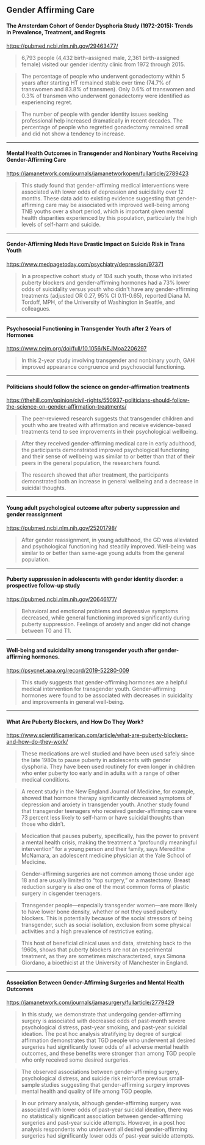 ## Gender Affirming Care

#### The Amsterdam Cohort of Gender Dysphoria Study (1972-2015): Trends in Prevalence, Treatment, and Regrets
https://pubmed.ncbi.nlm.nih.gov/29463477/

> 6,793 people (4,432 birth-assigned male, 2,361 birth-assigned female) visited our gender identity clinic from 1972 through 2015.

> The percentage of people who underwent gonadectomy within 5 years after starting HT remained stable over time (74.7% of transwomen and 83.8% of transmen). Only 0.6% of transwomen and 0.3% of transmen who underwent gonadectomy were identified as experiencing regret.

> The number of people with gender identity issues seeking professional help increased dramatically in recent decades. The percentage of people who regretted gonadectomy remained small and did not show a tendency to increase.

---

#### Mental Health Outcomes in Transgender and Nonbinary Youths Receiving Gender-Affirming Care
https://jamanetwork.com/journals/jamanetworkopen/fullarticle/2789423

> This study found that gender-affirming medical interventions were associated with lower odds of depression and suicidality over 12 months. These data add to existing evidence suggesting that gender-affirming care may be associated with improved well-being among TNB youths over a short period, which is important given mental health disparities experienced by this population, particularly the high levels of self-harm and suicide.

---

#### Gender-Affirming Meds Have Drastic Impact on Suicide Risk in Trans Youth
https://www.medpagetoday.com/psychiatry/depression/97371

> In a prospective cohort study of 104 such youth, those who initiated puberty blockers and gender-affirming hormones had a 73% lower odds of suicidality versus youth who didn't have any gender-affirming treatments (adjusted OR 0.27, 95% CI 0.11-0.65), reported Diana M. Tordoff, MPH, of the University of Washington in Seattle, and colleagues.

---

#### Psychosocial Functioning in Transgender Youth after 2 Years of Hormones
https://www.nejm.org/doi/full/10.1056/NEJMoa2206297

> In this 2-year study involving transgender and nonbinary youth, GAH improved appearance congruence and psychosocial functioning.

---

#### Politicians should follow the science on gender-affirmation treatments
https://thehill.com/opinion/civil-rights/550937-politicians-should-follow-the-science-on-gender-affirmation-treatments/

> The peer-reviewed research suggests that transgender children and youth who are treated with affirmation and receive evidence-based treatments tend to see improvements in their psychological wellbeing.

> After they received gender-affirming medical care in early adulthood, the participants demonstrated improved psychological functioning and their sense of wellbeing was similar to or better than that of their peers in the general population, the researchers found.

> The research showed that after treatment, the participants demonstrated both an increase in general wellbeing and a decrease in suicidal thoughts.

---

#### Young adult psychological outcome after puberty suppression and gender reassignment
https://pubmed.ncbi.nlm.nih.gov/25201798/

> After gender reassignment, in young adulthood, the GD was alleviated and psychological functioning had steadily improved. Well-being was similar to or better than same-age young adults from the general population.

---

#### Puberty suppression in adolescents with gender identity disorder: a prospective follow-up study
https://pubmed.ncbi.nlm.nih.gov/20646177/

> Behavioral and emotional problems and depressive symptoms decreased, while general functioning improved significantly during puberty suppression. Feelings of anxiety and anger did not change between T0 and T1.

---

#### Well-being and suicidality among transgender youth after gender-affirming hormones.
https://psycnet.apa.org/record/2019-52280-009

> This study suggests that gender-affirming hormones are a helpful medical intervention for transgender youth. Gender-affirming hormones were found to be associated with decreases in suicidality and improvements in general well-being.

---

#### What Are Puberty Blockers, and How Do They Work?
https://www.scientificamerican.com/article/what-are-puberty-blockers-and-how-do-they-work/

> These medications are well studied and have been used safely since the late 1980s to pause puberty in adolescents with gender dysphoria. They have been used routinely for even longer in children who enter puberty too early and in adults with a range of other medical conditions.

> A recent study in the New England Journal of Medicine, for example, showed that hormone therapy significantly decreased symptoms of depression and anxiety in transgender youth. Another study found that transgender teenagers who received gender-affirming care were 73 percent less likely to self-harm or have suicidal thoughts than those who didn’t.

> Medication that pauses puberty, specifically, has the power to prevent a mental health crisis, making the treatment a “profoundly meaningful intervention” for a young person and their family, says Meredithe McNamara, an adolescent medicine physician at the Yale School of Medicine.

> Gender-affirming surgeries are not common among those under age 18 and are usually limited to “top surgery,” or a mastectomy. Breast reduction surgery is also one of the most common forms of plastic surgery in cisgender teenagers.

> Transgender people—especially transgender women—are more likely to have lower bone density, whether or not they used puberty blockers. This is potentially because of the social stressors of being transgender, such as social isolation, exclusion from some physical activities and a high prevalence of restrictive eating.

> This host of beneficial clinical uses and data, stretching back to the 1960s, shows that puberty blockers are not an experimental treatment, as they are sometimes mischaracterized, says Simona Giordano, a bioethicist at the University of Manchester in England.

---

#### Association Between Gender-Affirming Surgeries and Mental Health Outcomes
https://jamanetwork.com/journals/jamasurgery/fullarticle/2779429

> In this study, we demonstrate that undergoing gender-affirming surgery is associated with decreased odds of past-month severe psychological distress, past-year smoking, and past-year suicidal ideation. The post hoc analysis stratifying by degree of surgical affirmation demonstrates that TGD people who underwent all desired surgeries had significantly lower odds of all adverse mental health outcomes, and these benefits were stronger than among TGD people who only received some desired surgeries.

> The observed associations between gender-affirming surgery, psychological distress, and suicide risk reinforce previous small-sample studies suggesting that gender-affirming surgery improves mental health and quality of life among TGD people.

> In our primary analysis, although gender-affirming surgery was associated with lower odds of past-year suicidal ideation, there was no statistically significant association between gender-affirming surgeries and past-year suicide attempts. However, in a post hoc analysis respondents who underwent all desired gender-affirming surgeries had significantly lower odds of past-year suicide attempts.